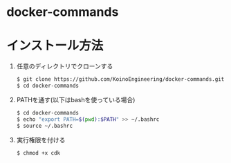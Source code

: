 # docker-commands

# インストール方法
1. 任意のディレクトリでクローンする
    ```sh
    $ git clone https://github.com/KoinoEngineering/docker-commands.git
    $ cd docker-commands
    ```
1. PATHを通す(以下はbashを使っている場合)
    ```sh
    $ cd docker-commands
    $ echo "export PATH=$(pwd):$PATH" >> ~/.bashrc
    $ source ~/.bashrc
    ```
1. 実行権限を付ける
    ```sh
    $ chmod +x cdk
    ```